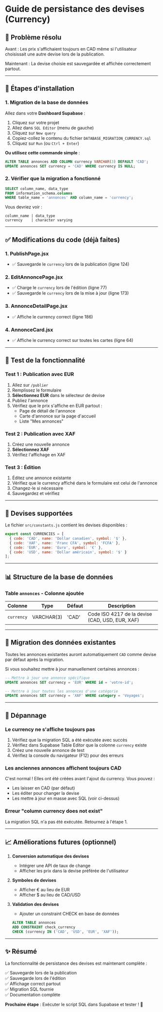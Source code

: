# Guide de persistance des devises (Currency)

## 🎯 Problème résolu

Avant : Les prix s'affichaient toujours en CAD même si l'utilisateur choisissait une autre devise lors de la publication.

Maintenant : La devise choisie est sauvegardée et affichée correctement partout.

---

## 📝 Étapes d'installation

### 1. Migration de la base de données

Allez dans votre **Dashboard Supabase** :
1. Cliquez sur votre projet
2. Allez dans `SQL Editor` (menu de gauche)
3. Cliquez sur `New query`
4. Copiez-collez le contenu du fichier `DATABASE_MIGRATION_CURRENCY.sql`
5. Cliquez sur `Run` (ou `Ctrl + Enter`)

**Ou utilisez cette commande simple** :

```sql
ALTER TABLE annonces ADD COLUMN currency VARCHAR(3) DEFAULT 'CAD';
UPDATE annonces SET currency = 'CAD' WHERE currency IS NULL;
```

### 2. Vérifier que la migration a fonctionné

```sql
SELECT column_name, data_type 
FROM information_schema.columns 
WHERE table_name = 'annonces' AND column_name = 'currency';
```

Vous devriez voir :
```
column_name | data_type
currency    | character varying
```

---

## ✅ Modifications du code (déjà faites)

### 1. PublishPage.jsx
- ✅ Sauvegarde le `currency` lors de la publication (ligne 124)

### 2. EditAnnoncePage.jsx
- ✅ Charge le `currency` lors de l'édition (ligne 77)
- ✅ Sauvegarde le `currency` lors de la mise à jour (ligne 173)

### 3. AnnonceDetailPage.jsx
- ✅ Affiche le currency correct (ligne 186)

### 4. AnnonceCard.jsx
- ✅ Affiche le currency correct sur toutes les cartes (ligne 64)

---

## 🧪 Test de la fonctionnalité

### Test 1 : Publication avec EUR
1. Allez sur `/publier`
2. Remplissez le formulaire
3. **Sélectionnez EUR** dans le sélecteur de devise
4. Publiez l'annonce
5. Vérifiez que le prix s'affiche en EUR partout :
   - Page de détail de l'annonce
   - Carte d'annonce sur la page d'accueil
   - Liste "Mes annonces"

### Test 2 : Publication avec XAF
1. Créez une nouvelle annonce
2. **Sélectionnez XAF**
3. Vérifiez l'affichage en XAF

### Test 3 : Édition
1. Éditez une annonce existante
2. Vérifiez que le currency affiché dans le formulaire est celui de l'annonce
3. Changez-le si nécessaire
4. Sauvegardez et vérifiez

---

## 🎨 Devises supportées

Le fichier `src/constants.js` contient les devises disponibles :

```javascript
export const CURRENCIES = [
  { code: 'CAD', name: 'Dollar canadien', symbol: '$' },
  { code: 'XAF', name: 'Franc CFA', symbol: 'FCFA' },
  { code: 'EUR', name: 'Euro', symbol: '€' },
  { code: 'USD', name: 'Dollar américain', symbol: '$' }
];
```

---

## 📊 Structure de la base de données

### Table `annonces` - Colonne ajoutée

| Colonne | Type | Défaut | Description |
|---------|------|--------|-------------|
| `currency` | VARCHAR(3) | 'CAD' | Code ISO 4217 de la devise (CAD, USD, EUR, XAF) |

---

## 🔄 Migration des données existantes

Toutes les annonces existantes auront automatiquement `CAD` comme devise par défaut après la migration.

Si vous souhaitez mettre à jour manuellement certaines annonces :

```sql
-- Mettre à jour une annonce spécifique
UPDATE annonces SET currency = 'EUR' WHERE id = 'votre-id';

-- Mettre à jour toutes les annonces d'une catégorie
UPDATE annonces SET currency = 'XAF' WHERE category = 'Voyages';
```

---

## 🐛 Dépannage

### Le currency ne s'affiche toujours pas
1. Vérifiez que la migration SQL a été exécutée avec succès
2. Vérifiez dans Supabase Table Editor que la colonne `currency` existe
3. Créez une nouvelle annonce de test
4. Vérifiez la console du navigateur (F12) pour des erreurs

### Les anciennes annonces affichent toujours CAD
C'est normal ! Elles ont été créées avant l'ajout du currency. Vous pouvez :
- Les laisser en CAD (par défaut)
- Les éditer pour changer la devise
- Les mettre à jour en masse avec SQL (voir ci-dessus)

### Erreur "column currency does not exist"
La migration SQL n'a pas été exécutée. Retournez à l'étape 1.

---

## 📈 Améliorations futures (optionnel)

1. **Conversion automatique des devises**
   - Intégrer une API de taux de change
   - Afficher les prix dans la devise préférée de l'utilisateur

2. **Symboles de devises**
   - Afficher € au lieu de EUR
   - Afficher $ au lieu de CAD/USD

3. **Validation des devises**
   - Ajouter un constraint CHECK en base de données
   ```sql
   ALTER TABLE annonces 
   ADD CONSTRAINT check_currency 
   CHECK (currency IN ('CAD', 'USD', 'EUR', 'XAF'));
   ```

---

## ✨ Résumé

La fonctionnalité de persistance des devises est maintenant complète :

✅ Sauvegarde lors de la publication  
✅ Sauvegarde lors de l'édition  
✅ Affichage correct partout  
✅ Migration SQL fournie  
✅ Documentation complète  

**Prochaine étape** : Exécuter le script SQL dans Supabase et tester ! 🚀
